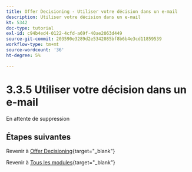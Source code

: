 ```yaml
---
title: Offer Decisioning - Utiliser votre décision dans un e-mail
description: Utiliser votre décision dans un e-mail
kt: 5342
doc-type: tutorial
exl-id: c94b4ed4-0122-4cfd-a69f-40ae2063d449
source-git-commit: 203590e3289d2e5342085bf8b6b4e3cd11859539
workflow-type: tm+mt
source-wordcount: '36'
ht-degree: 5%

---
```


# 3.3.5 Utiliser votre décision dans un e-mail

En attente de suppression

## Étapes suivantes

Revenir à [Offer Decisioning](offer-decisioning.md){target="_blank"}

Revenir à [Tous les modules](./../../../../overview.md){target="_blank"}
